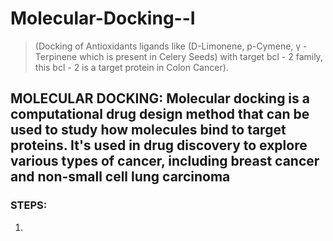 # Molecular-Docking--I 

> (Docking of Antioxidants ligands like (D-Limonene, p-Cymene, γ - Terpinene which is present in Celery Seeds) with target bcl - 2 family, this bcl - 2 is a target protein in Colon Cancer).

## MOLECULAR DOCKING: Molecular docking is a computational drug design method that can be used to study how molecules bind to target proteins. It's used in drug discovery to explore various types of cancer, including breast cancer and non-small cell lung carcinoma

### STEPS:
1. 
